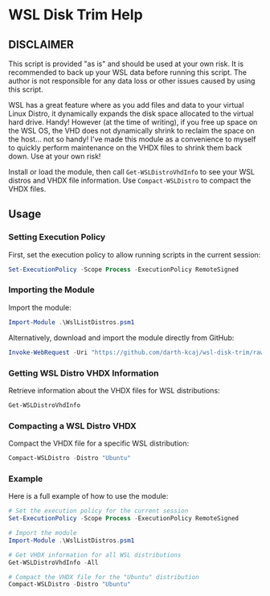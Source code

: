 # WSL Disk Trim Help

## DISCLAIMER
This script is provided "as is" and should be used at your own risk. It is recommended to back up your WSL data before running this script. The author is not responsible for any data loss or other issues caused by using this script.

WSL has a great feature where as you add files and data to your virtual Linux Distro, it dynamically expands the disk space allocated to the virtual hard drive. Handy! However (at the time of writing), if you free up space on the WSL OS, the VHD does not dynamically shrink to reclaim the space on the host... not so handy!
I've made this module as a convenience to myself to quickly perform maintenance on the VHDX files to shrink them back down. Use at your own risk!

Install or load the module, then call `Get-WSLDistroVhdInfo` to see your WSL distros and VHDX file information. Use `Compact-WSLDistro` to compact the VHDX files.

## Usage

### Setting Execution Policy
First, set the execution policy to allow running scripts in the current session:
```powershell
Set-ExecutionPolicy -Scope Process -ExecutionPolicy RemoteSigned
```

### Importing the Module
Import the module:
```powershell
Import-Module .\WslListDistros.psm1
```

Alternatively, download and import the module directly from GitHub:
```powershell
Invoke-WebRequest -Uri "https://github.com/darth-kcaj/wsl-disk-trim/raw/main/WslListDistros.psm1" -OutFile "WslListDistros.psm1"; Import-Module .\WslListDistros.psm1
```

### Getting WSL Distro VHDX Information
Retrieve information about the VHDX files for WSL distributions:
```powershell
Get-WSLDistroVhdInfo
```

### Compacting a WSL Distro VHDX
Compact the VHDX file for a specific WSL distribution:
```powershell
Compact-WSLDistro -Distro "Ubuntu"
```

### Example
Here is a full example of how to use the module:
```powershell
# Set the execution policy for the current session
Set-ExecutionPolicy -Scope Process -ExecutionPolicy RemoteSigned

# Import the module
Import-Module .\WslListDistros.psm1

# Get VHDX information for all WSL distributions
Get-WSLDistroVhdInfo -All

# Compact the VHDX file for the "Ubuntu" distribution
Compact-WSLDistro -Distro "Ubuntu"
```